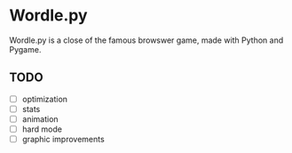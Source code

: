 Wordle.py
==============================

Wordle.py is a close of the famous browswer game, made with Python and Pygame.

TODO
-------------

- [ ] optimization
- [ ] stats
- [ ] animation
- [ ] hard mode
- [ ] graphic improvements 
